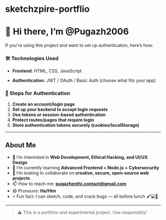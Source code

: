 # sketchzpire-portflio
# 👋 Hi there, I’m @Pugazh2006


If you're using this project and want to set up authentication, here’s how:

### 🛠️ Technologies Used
- **Frontend**: HTML, CSS, JavaScript

- **Authentication**: JWT / OAuth / Basic Auth (choose what fits your app)

### 🔑 Steps for Authentication

1. **Create an account/login page**
2. **Set up your backend to accept login requests**
3. **Use tokens or session-based authentication**
4. **Protect routes/pages that require login**
5. **Store authentication tokens securely (cookies/localStorage)**

---

## About Me

- 👀 I’m interested in **Web Development, Ethical Hacking, and UI/UX Design**
- 🌱 I’m currently learning **Advanced Frontend + Node.js + Cybersecurity**
- 💞️ I’m looking to collaborate on **creative, secure, open-source web projects**
- 📫 How to reach me: **[pugazhenthi.contact@gmail.com](mailto:pugazhenthi.contact@gmail.com)**  
- 😄 Pronouns: **He/Him**
- ⚡ Fun fact: I can sketch, code, and crack bugs — all before lunch 🖌️💻🐞

---

> ⚠️ This is a portfolio and experimental project. Use responsibly!

<!---
Pugazh2006/Pugazh2006 is a ✨ special ✨ repository because its `README.md` (this file) appears on your GitHub profile.
You can click the Preview link to take a look at your changes.
--->
